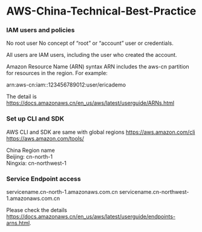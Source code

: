 # AWS-China-Technical-Best-Practice

### IAM users and policies

No root user
No concept of “root” or “account” user or credentials. 

All users are IAM users, including the user who created the account.

Amazon Resource Name (ARN) syntax
ARN includes the aws-cn partition for resources in the region. For example:  

arn:aws-cn:iam::123456789012:user/ericademo 

The detail is https://docs.amazonaws.cn/en_us/aws/latest/userguide/ARNs.html

### Set up CLI and SDK
AWS CLI and SDK are same with global regions
https://aws.amazon.com/cli
https://aws.amazon.com/tools/

China Region name \
Beijing: cn-north-1  \
Ningxia: cn-northwest-1

### Service Endpoint access

servicename.cn-north-1.amazonaws.com.cn
servicename.cn-northwest-1.amazonaws.com.cn 

Please check the details https://docs.amazonaws.cn/en_us/aws/latest/userguide/endpoints-arns.html. 

